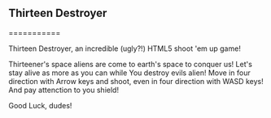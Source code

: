 ## Thirteen Destroyer
===========

Thirteen Destroyer, an incredible (ugly?!) HTML5 shoot 'em up game!

Thirteener's space aliens are come to earth's space to conquer us!
Let's stay alive as more as you can while You destroy evils alien!
Move in four direction with Arrow keys and shoot, even in four direction with WASD keys!
And pay attenction to you shield! 

Good Luck, dudes!

